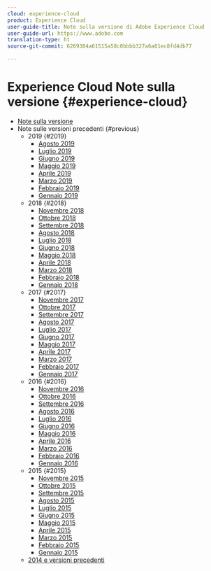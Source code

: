 ```yaml
---
cloud: experience-cloud
product: Experience Cloud
user-guide-title: Note sulla versione di Adobe Experience Cloud
user-guide-url: https://www.adobe.com
translation-type: ht
source-git-commit: 6269384a61515a58c0bbbb327a6a01ec8fd4db77

---
```



# Experience Cloud Note sulla versione {#experience-cloud}

+ [Note sulla versione](current.md)
+ Note sulle versioni precedenti {#previous}
   + 2019 {#2019}
      + [Agosto 2019](c-legacy-releases/2019/08082019.md)
      + [Luglio 2019](c-legacy-releases/2019/07182019.md)
      + [Giugno 2019](c-legacy-releases/2019/06132019.md)
      + [Maggio 2019](c-legacy-releases/2019/05092019.md)
      + [Aprile 2019](c-legacy-releases/2019/04112019.md)
      + [Marzo 2019](c-legacy-releases/2019/03072019.md)
      + [Febbraio 2019](c-legacy-releases/2019/02072019.md)
      + [Gennaio 2019](c-legacy-releases/2019/01172019.md)
   + 2018 {#2018}
      + [Novembre 2018](c-legacy-releases/2018/11012018.md)
      + [Ottobre 2018](c-legacy-releases/2018/10112018.md)
      + [Settembre 2018](c-legacy-releases/2018/09132018.md)
      + [Agosto 2018](c-legacy-releases/2018/08092018.md)
      + [Luglio 2018](c-legacy-releases/2018/07192018.md)
      + [Giugno 2018](c-legacy-releases/2018/06142018.md)
      + [Maggio 2018](c-legacy-releases/2018/05102018.md)
      + [Aprile 2018](c-legacy-releases/2018/04122018.md)
      + [Marzo 2018](c-legacy-releases/2018/03082018.md)
      + [Febbraio 2018](c-legacy-releases/2018/02082018.md)
      + [Gennaio 2018](c-legacy-releases/2018/01182018.md)
   + 2017 {#2017}
      + [Novembre 2017](c-legacy-releases/2017/11092017.md)
      + [Ottobre 2017](c-legacy-releases/2017/10262017.md)
      + [Settembre 2017](c-legacy-releases/2017/09212017.md)
      + [Agosto 2017](c-legacy-releases/2017/08172017.md)
      + [Luglio 2017](c-legacy-releases/2017/07202017.md)
      + [Giugno 2017](c-legacy-releases/2017/06082017.md)
      + [Maggio 2017](c-legacy-releases/2017/05182017.md)
      + [Aprile 2017](c-legacy-releases/2017/04202017.md)
      + [Marzo 2017](c-legacy-releases/2017/03092017.md)
      + [Febbraio 2017](c-legacy-releases/2017/02162017.md)
      + [Gennaio 2017](c-legacy-releases/2017/01192017.md)
   + 2016 {#2016}
      + [Novembre 2016](c-legacy-releases/2016/11102016.md)
      + [Ottobre 2016](c-legacy-releases/2016/10202016.md)
      + [Settembre 2016](c-legacy-releases/2016/09152016.md)
      + [Agosto 2016](c-legacy-releases/2016/08182016.md)
      + [Luglio 2016](c-legacy-releases/2016/07212016.md)
      + [Giugno 2016](c-legacy-releases/2016/06162016.md)
      + [Maggio 2016](c-legacy-releases/2016/05192016.md)
      + [Aprile 2016](c-legacy-releases/2016/04212016.md)
      + [Marzo 2016](c-legacy-releases/2016/03172016.md)
      + [Febbraio 2016](c-legacy-releases/2016/02182016.md)
      + [Gennaio 2016](c-legacy-releases/2016/01212016.md)
   + 2015 {#2015}
      + [Novembre 2015](c-legacy-releases/2015/11052015.md)
      + [Ottobre 2015](c-legacy-releases/2015/10152015.md)
      + [Settembre 2015](c-legacy-releases/2015/09172015.md)
      + [Agosto 2015](c-legacy-releases/2015/08202015.md)
      + [Luglio 2015](c-legacy-releases/2015/07162015.md)
      + [Giugno 2015](c-legacy-releases/2015/06182015.md)
      + [Maggio 2015](c-legacy-releases/2015/05212015.md)
      + [Aprile 2015](c-legacy-releases/2015/04162015.md)
      + [Marzo 2015](c-legacy-releases/2015/03192015.md)
      + [Febbraio 2015](c-legacy-releases/2015/02192015.md)
      + [Gennaio 2015](c-legacy-releases/2015/01152015.md)
   + [2014 e versioni precedenti](c-legacy-releases/2014-earlier.md)
